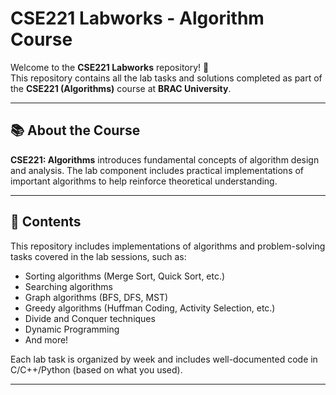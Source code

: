 # CSE221 Labworks - Algorithm Course

Welcome to the **CSE221 Labworks** repository! 👋  
This repository contains all the lab tasks and solutions completed as part of the **CSE221 (Algorithms)** course at **BRAC University**.

---

## 📚 About the Course

**CSE221: Algorithms** introduces fundamental concepts of algorithm design and analysis. The lab component includes practical implementations of important algorithms to help reinforce theoretical understanding.

---

## 🔧 Contents

This repository includes implementations of algorithms and problem-solving tasks covered in the lab sessions, such as:

- Sorting algorithms (Merge Sort, Quick Sort, etc.)
- Searching algorithms
- Graph algorithms (BFS, DFS, MST)
- Greedy algorithms (Huffman Coding, Activity Selection, etc.)
- Divide and Conquer techniques
- Dynamic Programming
- And more!

Each lab task is organized by week and includes well-documented code in C/C++/Python (based on what you used).

---



